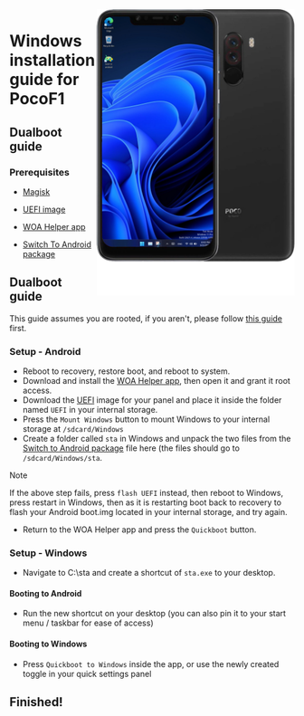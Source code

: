 <img align="right" src="beryllium.png" width="350" alt="Windows installation on beryllium">

# Windows installation guide for PocoF1

## Dualboot guide

### Prerequisites
- [Magisk](https://github.com/topjohnwu/Magisk/releases/latest)

- [UEFI image](https://github.com/n00b69/woaberyllium/releases/tag/UEFI)

- [WOA Helper app](https://github.com/n00b69/woaberyllium/releases/download/Dualboot/woahelper.apk)

- [Switch To Android package](https://github.com/n00b69/woaberyllium/releases/download/Dualboot/beryllium-sta.zip)


## Dualboot guide
This guide assumes you are rooted, if you aren't, please follow [this guide](root.md) first.

### Setup - Android
- Reboot to recovery, restore boot, and reboot to system. 
- Download and install the [WOA Helper app](https://github.com/n00b69/woaberyllium/releases/download/Dualboot/woahelper.apk), then open it and grant it root access.
- Download the [UEFI](https://github.com/n00b69/woaberyllium/releases/tag/UEFI) image for your panel and place it inside the folder named `UEFI` in your internal storage.
- Press the `Mount Windows` button to mount Windows to your internal storage at `/sdcard/Windows`
- Create a folder called `sta` in Windows and unpack the two files from the [Switch to Android package](https://github.com/n00b69/woaberyllium/releases/download/Dualboot/beryllium-sta.zip) file here (the files should go to `/sdcard/Windows/sta`.
> [!Note]
> If the above step fails, press `flash UEFI` instead, then reboot to Windows, press restart in Windows, then as it is restarting boot back to recovery to flash your Android boot.img located in your internal storage, and try again.
- Return to the WOA Helper app and press the `Quickboot` button.

### Setup - Windows
- Navigate to C:\sta and create a shortcut of `sta.exe` to your desktop.

#### Booting to Android
  - Run the new shortcut on your desktop (you can also pin it to your start menu / taskbar for ease of access)

#### Booting to Windows
  - Press `Quickboot to Windows` inside the app, or use the newly created toggle in your quick settings panel
  
## Finished!




















